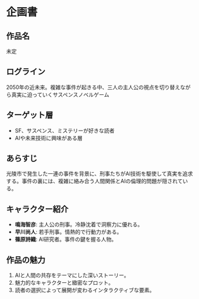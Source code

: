# 企画書

## 作品名
未定

## ログライン
2050年の近未来。複雑な事件が起きる中、三人の主人公の視点を切り替えながら真実に迫っていくサスペンスノベルゲーム

## ターゲット層
- SF、サスペンス、ミステリーが好きな読者
- AIや未来技術に興味がある層

## あらすじ
光陵市で発生した一連の事件を背景に、刑事たちがAI技術を駆使して真実を追求する。事件の裏には、複雑に絡み合う人間関係とAIの倫理的問題が隠されている。

## キャラクター紹介
- **鳴海智彦**: 主人公の刑事。冷静沈着で洞察力に優れる。
- **早川尚人**: 若手刑事。情熱的で行動力がある。
- **篠原詩織**: AI研究者。事件の鍵を握る人物。

## 作品の魅力
1. AIと人間の共存をテーマにした深いストーリー。
2. 魅力的なキャラクターと緻密なプロット。
3. 読者の選択によって展開が変わるインタラクティブな要素。